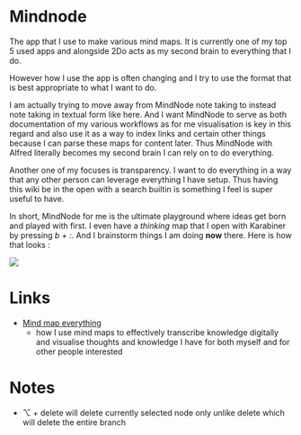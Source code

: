 # Mindnode

The app that I use to make various mind maps. It is currently one of my top 5 used apps and alongside 2Do acts as my second brain to everything that I do.

However how I use the app is often changing and I try to use the format that is best appropriate to what I want to do. 

I am actually trying to move away from MindNode note taking to instead note taking in textual form like here. And I want MindNode to serve as both documentation of my various workflows as for me visualisation is key in this regard and also use it as a way to index links and certain other things because I can parse these maps for content later. Thus MindNode with Alfred literally becomes my second brain I can rely on to do everything.

Another one of my focuses is transparency. I want to do everything in a way that any other person can leverage everything I have setup. Thus having this wiki be in the open with a search builtin is something I feel is super useful to have. 

In short, MindNode for me is the ultimate playground where ideas get born and played with first. I even have a _thinking_ map that I open with Karabiner by pressing _b + :_. And I brainstorm things I am doing __now__ there. Here is how that looks :

![](https://i.imgur.com/WarjaVq.png)

# Links

- [Mind map everything](https://medium.com/@NikitaVoloboev/mind-map-everything-d27670f70739)
	- how I use mind maps to effectively transcribe knowledge digitally and visualise thoughts and knowledge I have for both myself and for other people interested

# Notes

- ⌥ + delete will delete currently selected node only unlike delete which will delete the entire branch